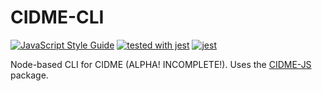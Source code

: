 # CIDME-CLI

[![JavaScript Style Guide](https://img.shields.io/badge/code_style-standard-brightgreen.svg)](https://standardjs.com)
[![tested with jest](https://img.shields.io/badge/tested_with-jest-99424f.svg)](https://github.com/facebook/jest) [![jest](https://jestjs.io/img/jest-badge.svg)](https://github.com/facebook/jest)

Node-based CLI for CIDME (ALPHA!  INCOMPLETE!).  Uses the [CIDME-JS](http://github.com/cidme/CIDME-JS) package.
